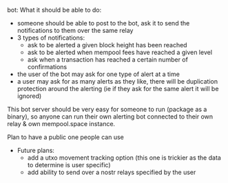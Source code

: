 bot:
What it should be able to do:
* someone should be able to post to the bot, ask it to send the notifications to them over the same relay
* 3 types of notifications:
    * ask to be alerted a given block height has been reached
    * ask to be alerted when mempool fees have reached a given level
    * ask when a transaction has reached a certain number of confirmations
* the user of the bot may ask for one type of alert at a time
* a user may ask for as many alerts as they like, there will be duplication protection around the alerting (ie if they ask for the same alert it will be ignored)


This bot server should be very easy for someone to run (package as a binary), so anyone can run their own alerting bot connected to their own relay & own mempool.space instance.

Plan to have a public one people can use


* Future plans:
   * add a utxo movement tracking option (this one is trickier as the data to determine is user specific)
   * add ability to send over a nostr relays specified by the user
